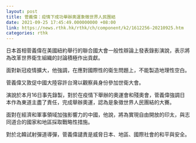```yaml
---
layout: post
title: 菅義偉：疫情下成功舉辦奧運象徵世界人民團結
date: 2021-09-25 17:45:49.000000000 +08:00
link: https://news.rthk.hk/rthk/ch/component/k2/1612256-20210925.htm
categories: rthk
---
```


日本首相菅義偉在美國紐約舉行的聯合國大會一般性辯論上發表錄影演說，表示將為改革世界衛生組織的討論積極作出貢獻。

面對新冠疫情擴大，他強調，在應對國際性的衛生問題上，不能製造地理性空白。

菅義偉又敦促中國大陸容許台灣以觀察員身份參加世衛大會。

演說於本月16日事先錄製，對於在疫情下舉辦的奧運會和殘奧會，菅義偉強調日本作為東道主盡了責任，完成舉辦奧運，認為是象徵世界人民團結的大賽。

面對在經濟和軍事領域加強影響力的中國，他說，將為實現自由開放的印太，與志同道合的國家和地區採取戰略性措施。

對於北韓試射彈道導彈，菅義偉譴責是威脅日本、地區、國際社會的和平與安全。
